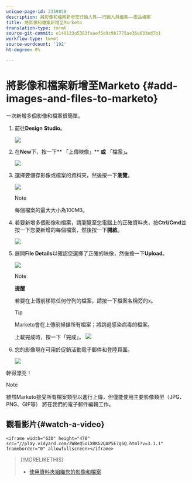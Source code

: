 ```yaml
---
unique-page-id: 2359858
description: 將影像和檔案新增至行銷人員——行銷人員檔案——產品檔案
title: 將影像和檔案新增至Marketo
translation-type: tm+mt
source-git-commit: e149133a5383faaef5e9c9b7775ae36e633ed7b1
workflow-type: tm+mt
source-wordcount: '192'
ht-degree: 0%

---
```



# 將影像和檔案新增至Marketo {#add-images-and-files-to-marketo}

一次新增多個影像和檔案很簡單。

1. 前往&#x200B;**Design** **Studio**。

   ![](assets/designstudio.png)

1. 在&#x200B;**New**&#x200B;下，按一下** 「上傳映像」** **或** 「檔案」**。**

   ![](assets/image2014-9-15-18-3a5-3a33.png)

1. 選擇要儲存影像或檔案的資料夾，然後按一下&#x200B;**瀏覽**。

   ![](assets/image2014-9-15-18-3a6-3a21.png)

   >[!NOTE]
   >
   >每個檔案的最大大小為100MB。

1. 若要新增多個影像和檔案，請瀏覽至您電腦上的正確資料夾，按&#x200B;**Ctrl/Cmd**&#x200B;並按一下您要新增的每個檔案，然後按一下&#x200B;**開啟**。

   ![](assets/image2014-9-15-18-3a6-3a58.png)

1. 展開&#x200B;**File Details**&#x200B;以確認您選擇了正確的映像，然後按一下&#x200B;**Upload**。

   ![](assets/image2014-9-15-18-3a7-3a22.png)

   >[!NOTE]
   >
   >**提醒**
   >
   >
   >若要在上傳前移除任何佇列的檔案，請按一下檔案名稱旁的x。

   >[!TIP]
   >
   >Marketo會在上傳前掃描所有檔案；將跳過感染病毒的檔案。

   上載完成時，按一下「完成」。
   ![](assets/image2014-9-15-18-3a8-3a34.png)

1. 您的影像現在可用於促銷活動電子郵件和登陸頁面。

   ![](assets/image2014-9-15-18-3a8-3a45.png)

幹得漂亮！

>[!NOTE]
>
>雖然Marketo接受所有檔案類型以進行上傳，但僅能使用主要影像類型（JPG、PNG、GIF等） 將在我們的電子郵件編輯工作。

## 觀看影片{#watch-a-video}

`<iframe width="630" height="470" src="//play.vidyard.com/ZWBeQ5oiXRKG2QAP5E7g6Q.html?v=3.1.1" frameborder="0" allowfullscreen></iframe>`

>[!MORELIKETHIS]
>
>* [使用資料夾組織您的影像和檔案](organize-your-images-and-files-using-folders.md)

>



